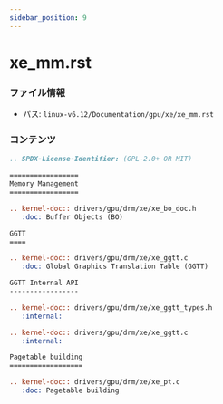 ```yaml
---
sidebar_position: 9
---
```

# xe_mm.rst

### ファイル情報

- パス: `linux-v6.12/Documentation/gpu/xe/xe_mm.rst`

### コンテンツ

```rst
.. SPDX-License-Identifier: (GPL-2.0+ OR MIT)

=================
Memory Management
=================

.. kernel-doc:: drivers/gpu/drm/xe/xe_bo_doc.h
   :doc: Buffer Objects (BO)

GGTT
====

.. kernel-doc:: drivers/gpu/drm/xe/xe_ggtt.c
   :doc: Global Graphics Translation Table (GGTT)

GGTT Internal API
-----------------

.. kernel-doc:: drivers/gpu/drm/xe/xe_ggtt_types.h
   :internal:

.. kernel-doc:: drivers/gpu/drm/xe/xe_ggtt.c
   :internal:

Pagetable building
==================

.. kernel-doc:: drivers/gpu/drm/xe/xe_pt.c
   :doc: Pagetable building

```
